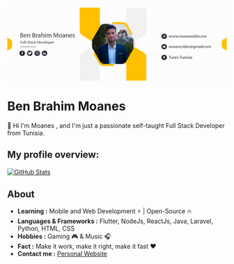 ![Design and Development](https://github.com/Moanesbbr/Moanesbbr/blob/main/git%20poster.png)

# Ben Brahim Moanes
👋 Hi I'm Moanes , and I'm just a passionate self-taught Full Stack Developer from Tunisia. 

## My profile overview:

<a href="https://github.com/Moanesbbr">
<img align="center" src="https://github-readme-stats.vercel.app/api?username=Moanesbbr&show_icons=true&theme=light&line_height=27" alt="GitHub Stats"/>
</a>

## About
-  **Learning :**  Mobile and Web Development :zap: | Open-Source :fire:    
-  **Languages & Frameworks :** Flutter, NodeJs, ReactJs, Java, Laravel, Python, HTML, CSS
-  **Hobbies :** Gaming 🎮 & Music :headphones:
-  **Fact :** Make it work, make it right, make it fast :heart:
-  **Contact me :** [Personal Website](//www.moanesbbr.me/)
